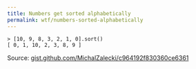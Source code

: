 ```yaml
---
title: Numbers get sorted alphabetically
permalink: wtf/numbers-sorted-alphabetically
---
```


```
> [10, 9, 8, 3, 2, 1, 0].sort()
[ 0, 1, 10, 2, 3, 8, 9 ]
```

Source: [gist.github.com/MichalZalecki/c964192f830360ce6361](https://gist.github.com/MichalZalecki/c964192f830360ce6361#gistcomment-1991829)
